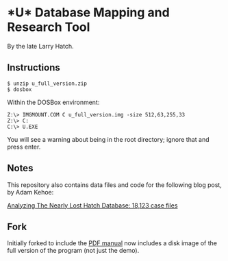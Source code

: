 # \*U\* Database Mapping and Research Tool
By the late Larry Hatch.

## Instructions

`$ unzip u_full_version.zip`  
`$ dosbox`  

Within the DOSBox environment:
```
Z:\> IMGMOUNT.COM C u_full_version.img -size 512,63,255,33
Z:\> C:
C:\> U.EXE
```
You will see a warning about being in the root directory; ignore that and press enter.

## Notes

This repository also contains data files and code for the following blog post, by Adam Kehoe:

[Analyzing The Nearly Lost Hatch Database: 18,123 case 
files](https://web.archive.org/web/20210111082444/https://blog.adamkehoe.com/hatch-udatabase/)

## Fork

Initially forked to include the [PDF 
manual](https://web.archive.org/web/20210111232845/https://adamkehoe.com/static/uap/hatch/hatch_manual.pdf) 
now includes a disk image of the full version of the program (not just the demo).
